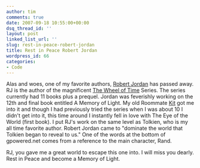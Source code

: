 ```yaml
---
author: tim
comments: true
date: 2007-09-18 10:55:00+00:00
dsq_thread_id: ''
layout: post
linked_list_url: ''
slug: rest-in-peace-robert-jordan
title: Rest in Peace Robert Jordan
wordpress_id: 66
categories:
- Code
---
```


Alas and woes, one of my favorite authors, [Robert
Jordan](http://www.dragonmount.com/RobertJordan/) has passed away. RJ is the
author of the magnificent [The Wheel of
Time](http://en.wikipedia.org/wiki/The_Wheel_of_Time) Series. The series
currently had 11 books plus a prequel. Jordan was feverishly working on the
12th and final book entitled A Memory of Light. My old Roommate
[Kit](http://www.shelfari.com/Kitster) got me into it and though I had
previously tried the series when I was about 10 I didn't get into it, this
time around I instantly fell in love with The Eye of the World (first book). I
put RJ's work on the same level as Tolkien, who is my all time favorite
author. Robert Jordan came to "dominate the world that Tolkien began to reveal
to us." One of the words at the bottom of gpowered.net comes from a reference
to the main character, Rand.  
  
RJ, you gave me a great world to escape this one into. I will miss you dearly.
Rest in Peace and become a Memory of Light.

